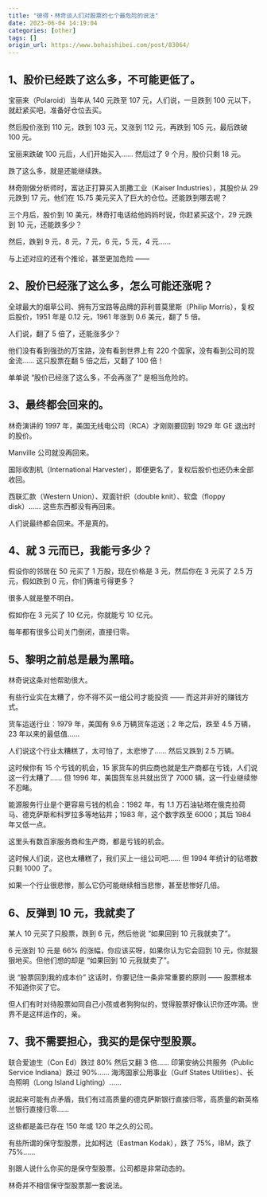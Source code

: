 ```yaml
---
title: "彼得・林奇谈人们对股票的七个最危险的说法"
date: 2023-06-04 14:19:04
categories: [other]
tags: []
origin_url: https://www.bohaishibei.com/post/83064/
---
```

1、股价已经跌了这么多，不可能更低了。
-------------------

宝丽来（Polaroid）当年从 140 元跌至 107 元，人们说，一旦跌到 100 元以下，就赶紧买吧，准备好仓位去买。

然后股价涨到 110 元，跌到 103 元，又涨到 112 元，再跌到 105 元，最后跌破 100 元。

宝丽来跌破 100 元后，人们开始买入…… 然后过了 9 个月，股价只剩 18 元。

跌了这么多，就是还能继续跌。

林奇刚做分析师时，富达正打算买入凯撒工业（Kaiser Industries），其股价从 29 元跌到 17 元，他们在 15.75 美元买入了巨大的仓位。还能跌到哪去呢？

三个月后，股价到 10 美元，林奇打电话给他妈妈时说，你赶紧买这个，29 元跌到 10 元，还能跌多少？

然后，跌到 9 元，8 元，7 元，6 元，5 元，4 元……

与上述对应的还有个推论，甚至更加危险 ——

2、股价已经涨了这么多，怎么可能还涨呢？
--------------------

全球最大的烟草公司、拥有万宝路等品牌的菲利普莫里斯（Philip Morris），复权后股价，1951 年是 0.12 元，1961 年涨到 0.6 美元，翻了 5 倍。

人们说，翻了 5 倍了，还能涨多少？

他们没有看到强劲的万宝路，没有看到世界上有 220 个国家，没有看到公司的现金流…… 这只股票在翻 5 倍之后，又翻了 100 倍！

单单说 “股价已经涨了这么多，不会再涨了” 是相当危险的。

3、最终都会回来的。
----------

林奇演讲的 1997 年，美国无线电公司（RCA）才刚刚要回到 1929 年 GE 退出时的股价。

Manville 公司就没再回来。

国际收割机（International Harvester），即便更名了，复权后股价也还仍未全部收回。

西联汇款（Western Union）、双面针织（double knit）、软盘（floppy disk）…… 这些东西都没有再回来。

人们说最终都会回来。不是真的。

4、就 3 元而已，我能亏多少？
----------------

假设你的邻居在 50 元买了 1 万股，现在价格是 3 元，然后你在 3 元买了 2.5 万元，假如跌到 0 元，你们俩谁亏得更多？

很多人就是整不明白。

假如你在 3 元买了 10 亿元，你就能亏 10 亿元。

每年都有很多公司关门倒闭，直接归零。

5、黎明之前总是最为黑暗。
-------------

林奇说这条对他帮助很大。

有些行业实在太糟了，你不得不买一组公司才能投资 —— 而这并非好的赚钱方式。

货车运送行业：1979 年，美国有 9.6 万辆货车运送；2 年之后，跌至 4.5 万辆，23 年以来的最低值……

人们说这个行业太糟糕了，太可怕了，太悲惨了…… 然后又跌到 2.5 万辆。

这时候你有 15 个亏钱的机会，15 家货车的供应商也就是生产商都在亏钱，人们说这一行太糟了…… 但 1996 年，美国货车总共就出货了 7000 辆，这一行业继续惨不忍睹。

能源服务行业是个更容易亏钱的机会：1982 年，有 1.1 万石油钻塔在俄克拉荷马、德克萨斯和科罗拉多等地钻井；1983 年，这个数字跌至 6000；其后 1984 年又低一点。

这里头有数百家服务商和生产商，都是亏钱的机会。

这时候人们说，这也太糟糕了，我们买上一组公司吧…… 但 1994 年统计的钻塔数只剩 1000 了。

如果一个行业很悲惨，那么它仍可能继续相当悲惨，甚至悲惨好几倍。

6、反弹到 10 元，我就卖了
---------------

某人 10 元买了只股票，跌到 6 元，然后他说 “如果回到 10 元我就卖了”。

6 元涨到 10 元是 66% 的涨幅，你应该买呀，如果你认为它会回到 10 元，你就狠狠地买。但他们想的却是 “如果回到 10 元我就卖了”。

说 “股票回到我的成本价” 这话时，你要记住一条非常重要的原则 —— 股票根本不知道你买了它。

但人们有时对待股票如同自己小孩或者狗狗似的，觉得股票好像认识你还咋滴。世界不是这样运作的，亲。

7、我不需要担心，我买的是保守型股票。
-------------------

联合爱迪生（Con Ed）跌过 80% 然后又翻 3 倍…… 印第安纳公共服务（Public Service Indiana）跌过 90%…… 海湾国家公用事业（Gulf States Utilities）、长岛照明（Long Island Lighting）……

说起来可能有点矛盾，我们有过高质量的德克萨斯银行直接归零，高质量的新英格兰银行直接归零……

这些都是盖已存在 150 年或 120 年之久的公司。

有些所谓的保守型股票，比如柯达（Eastman Kodak），跌了 75%，IBM，跌了 75%……

别跟人说什么你买的是保守型股票。公司都是非常动态的。

林奇并不相信保守型股票那一套说法。
    